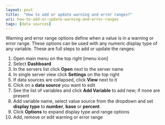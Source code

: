 ```yaml
---
layout: post
title:  "How to add or update warning and error ranges?"
uri: how-to-add-or-update-warning-and-error-ranges
tags: [data sources]
---
```

Warning and error range options define when a value is in a warning or error range. These options can be used with any numeric display type of any variable. These are full steps to add or update the ranges:

<!--more-->

1.  Open main menu on the top right \[menu icon\]
2.  Select **Dashboard**
3.  In the servers list click **Open** next to the server name
4.  In single server view click **Settings** on the top right
5.  If data sources are collapsed, click **View** next to it
6.  Click on a **data source** you want to edit
7.  See the list of variables and click **Add Variable** to add new; if none are present
8.  Add variable name, select value source from the dropdown and set **display type** to **number**, **base** or **percent**.
9.  Click **Options** to expand display type and range options
10.  Add, remove or edit warning or error range